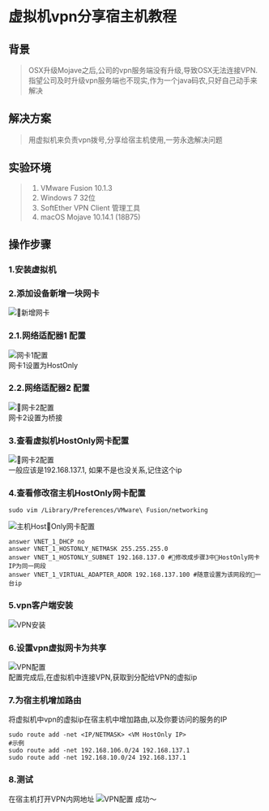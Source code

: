 # 虚拟机vpn分享宿主机教程

## 背景

> OSX升级Mojave之后,公司的vpn服务端没有升级,导致OSX无法连接VPN.
> 指望公司及时升级vpn服务端也不现实,作为一个java码农,只好自己动手来解决  

## 解决方案

> 用虚拟机来负责vpn拨号,分享给宿主机使用,一劳永逸解决问题  

## 实验环境

> 1.  VMware Fusion 10.1.3  
> 2.  Windows 7 32位  
> 3.  SoftEther VPN Client 管理工具  
> 4.  macOS Mojave 10.14.1 (18B75)  

## 操作步骤

### 1.安装虚拟机

### 2.添加设备新增一块网卡

![新增网卡](./resources/addNet.png)  

### 2.1.网络适配器1 配置

![网卡1配置](./resources/net1.png)  
网卡1设置为HostOnly  

### 2.2.网络适配器2 配置

![网卡2配置](./resources/net2.png)  
网卡2设置为桥接  

### 3.查看虚拟机HostOnly网卡配置

![网卡2配置](./resources/vmNetWorkConfig.png)  
一般应该是192.168.137.1, 如果不是也没关系,记住这个ip  

### 4.查看修改宿主机HostOnly网卡配置

```shell
sudo vim /Library/Preferences/VMware\ Fusion/networking
```

![主机HostOnly网卡配置](./resources/hostNetConfig.png)  

```shell
answer VNET_1_DHCP no
answer VNET_1_HOSTONLY_NETMASK 255.255.255.0
answer VNET_1_HOSTONLY_SUBNET 192.168.137.0 #修改成步骤3中HostOnly网卡IP为同一网段
answer VNET_1_VIRTUAL_ADAPTER_ADDR 192.168.137.100 #随意设置为该网段的一台ip
```

### 5.vpn客户端安装

 ![VPN安装](./resources/vmvpn.png)

### 6.设置vpn虚拟网卡为共享

 ![VPN配置](./resources/vmvpnConfig.png)  
 配置完成后,在虚拟机中连接VPN,获取到分配给VPN的虚拟ip  

### 7.为宿主机增加路由

 将虚拟机中vpn的虚拟ip在宿主机中增加路由,以及你要访问的服务的IP

```shell
sudo route add -net <IP/NETMASK> <VM HostOnly IP>
#示例
sudo route add -net 192.168.106.0/24 192.168.137.1
sudo route add -net 192.168.10.0/24 192.168.137.1
```

### 8.测试

 在宿主机打开VPN内网地址
 ![VPN配置](./resources/result.png)
 成功～
